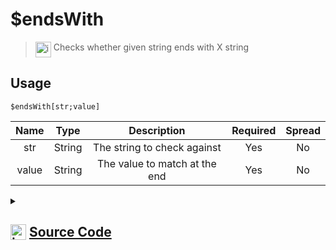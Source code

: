 # $endsWith
> <img align="top" src="https://upload.wikimedia.org/wikipedia/commons/thumb/e/e4/Infobox_info_icon.svg/160px-Infobox_info_icon.svg.png?20150409153300" alt="image" width="25" height="auto"> Checks whether given string ends with X string
## Usage
```
$endsWith[str;value]
```
| Name | Type | Description | Required | Spread
| :---: | :---: | :---: | :---: | :---: |
str | String | The string to check against | Yes | No
value | String | The value to match at the end | Yes | No
<details>
<summary>
    
## <img align="top" src="https://cdn4.iconfinder.com/data/icons/iconsimple-logotypes/512/github-512.png" alt="image" width="25" height="auto">  [Source Code](https://github.com/tryforge/ForgeScript-V2/blob/main/src/native/endsWith.ts)
    
</summary>
    
```ts
import { ArgType, NativeFunction, Return } from "../structures"

export default new NativeFunction({
    name: "$endsWith",
    version: "1.0.0",
    description: "Checks whether given string ends with X string",
    unwrap: true,
    args: [
        {
            name: "str",
            description: "The string to check against",
            type: ArgType.String,
            rest: false,
            required: true,
        },
        {
            name: "value",
            required: true,
            description: "The value to match at the end",
            rest: false,
            type: ArgType.String,
        },
    ],
    brackets: true,
    execute(ctx, [str, match]) {
        return Return.success(str.endsWith(match))
    },
})

```
    
</details>